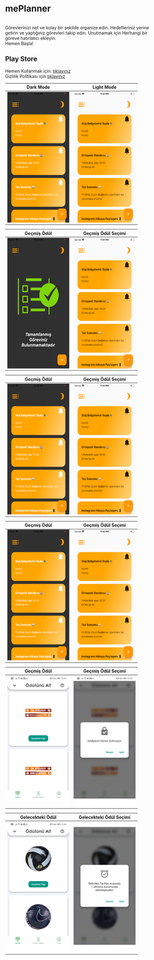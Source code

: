 # mePlanner

<br>
Görevlerinizi net ve kolay bir şekilde organize edin.
Hedefleriniz yerine getirin ve yaptığınız görevleri takip edin.
Unutmamak için Herhangi bir göreve hatırlatıcı ekleyin.
<br>
Hemen Başla!

## Play Store

Hemen Kullanmak için: [tıklayınız](xx)
<br>
Gizlilik Politikası için [tıklayınız](https://www.harunayyildiz.com/gizlilik-bildirimi/)

Dark Mode | Light Mode
------------ | -------------
<img src="https://github.com/harunayyildiz/meplanner/blob/master/assets/HomePage_Dark.png" alt="Dark Mode" width="200" height="422"> | <img src="https://github.com/harunayyildiz/meplanner/blob/master/assets/HomePage_Light.png" alt="Light Mode" width="200" height="422">



Geçmiş Ödül | Geçmiş Ödül Seçimi
------------ | -------------
<img src="https://github.com/harunayyildiz/meplanner/blob/master/assets/NoItem_Dark.png" alt="Dark Mode" width="200" height="422"> | <img src="https://github.com/harunayyildiz/meplanner/blob/master/assets/HomePage_Light.png" alt="Light Mode" width="200" height="422">


Geçmiş Ödül | Geçmiş Ödül Seçimi
------------ | -------------
<img src="https://github.com/harunayyildiz/meplanner/blob/master/assets/HomePage_Dark.png" alt="Dark Mode" width="200" height="422"> | <img src="https://github.com/harunayyildiz/meplanner/blob/master/assets/HomePage_Light.png" alt="Light Mode" width="200" height="422">


Geçmiş Ödül | Geçmiş Ödül Seçimi
------------ | -------------
<img src="https://github.com/harunayyildiz/meplanner/blob/master/assets/HomePage_Dark.png" alt="Dark Mode" width="200" height="422"> | <img src="https://github.com/harunayyildiz/meplanner/blob/master/assets/HomePage_Light.png" alt="Light Mode" width="200" height="422">

Geçmiş Ödül | Geçmiş Ödül Seçimi
------------ | -------------
<img src="https://github.com/harunayyildiz/GolGolMobilAppDesign/blob/main/Gec%CC%A7mis%CC%A7O%CC%88du%CC%88l.png" alt="Geçmiş Ödül" width="200" height="422"> | <img src="https://github.com/harunayyildiz/GolGolMobilAppDesign/blob/main/Gec%CC%A7mis%CC%A7O%CC%88du%CC%88lSec%CC%A7im.png" alt="Geçmiş Ödül" width="200" height="422">


Gelecekteki Ödül | Gelecekteki Ödül Seçimi
------------ | -------------
<img src="https://github.com/harunayyildiz/GolGolMobilAppDesign/blob/main/GelecekO%CC%88du%CC%88l.png" alt="Gelecek Ödül" width="200" height="422"> | <img src="https://github.com/harunayyildiz/GolGolMobilAppDesign/blob/main/GelecekO%CC%88du%CC%88lSec%CC%A7.png" alt="Gelecek Ödül Seç" width="200" height="422">


